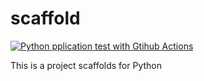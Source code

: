 # scaffold
[![Python pplication test with Gtihub Actions](https://github.com/AdriankaRM/scaffold/actions/workflows/main.yml/badge.svg)](https://github.com/AdriankaRM/scaffold/actions/workflows/main.yml)

This is a project scaffolds for Python
